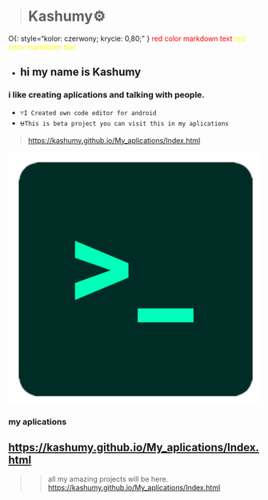> # Kashumy⚙️

<style>
red { color: red }
yellow { color: yellow }
</style>
O{: style=“kolor: czerwony; krycie: 0,80;” }
<red> red color markdown text</red>
<yellow> red color markdown text</yellow>
- ## hi my name is Kashumy
### i like creating aplications and talking with people.

- `♈I Created own code editor for android `
- `⛎This is beta project you can visit this in my aplications `
> https://kashumy.github.io/My_aplications/Index.html

![alt text](https://github.com/kashumy/kashumy/blob/main/Untitled139_20230223213054.png?raw=true)
 ### my aplications
## https://kashumy.github.io/My_aplications/Index.html

>> all my amazing projects will be here.   https://kashumy.github.io/My_aplications/Index.html
